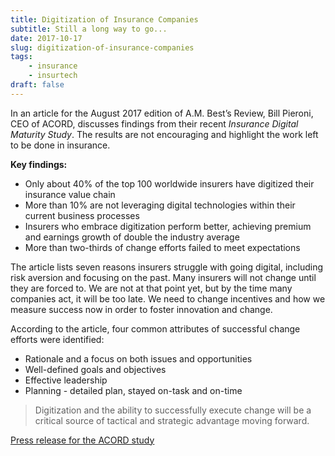 ```yaml
---
title: Digitization of Insurance Companies
subtitle: Still a long way to go...
date: 2017-10-17
slug: digitization-of-insurance-companies
tags:
    - insurance
    - insurtech
draft: false
---
```


In an article for the August 2017 edition of A.M. Best’s Review, Bill Pieroni, CEO of ACORD,  discusses findings from their recent *Insurance Digital Maturity Study*. The results are not encouraging and highlight the work left to be done in insurance. 

**Key findings:**

- Only about 40% of the top 100 worldwide insurers have digitized their insurance value chain
- More than 10% are not leveraging digital technologies within their current business processes
- Insurers who embrace digitization perform better, achieving premium and earnings growth of double the industry average
- More than two-thirds of change efforts failed to meet expectations

The article lists seven reasons insurers struggle with going digital, including risk aversion and focusing on the past. Many insurers will not change until they are forced to. We are not at that point yet, but by the time many companies act, it will be too late. We need to change incentives and how we measure success now in order to foster innovation and change.

According to the article, four common attributes of successful change efforts were identified:

- Rationale and a focus on both issues and opportunities
- Well-defined goals and objectives
- Effective leadership
- Planning - detailed plan, stayed on-task and on-time    

> Digitization and the ability to successfully execute change will be a critical source of tactical and strategic advantage moving forward.

[Press release for the ACORD study](https://www.acord.org/media/pressreleases/Pages/ACORD-Releases-White-Paper-Examining-Digitization-in-Top-100-Global-Insurance-Carriers-.aspx)


